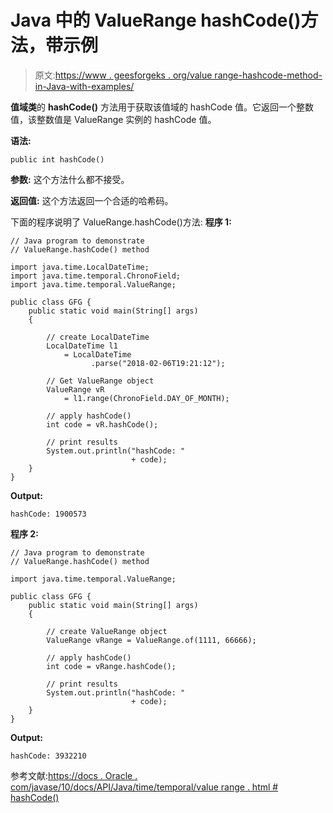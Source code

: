 # Java 中的 ValueRange hashCode()方法，带示例

> 原文:[https://www . geesforgeks . org/value range-hashcode-method-in-Java-with-examples/](https://www.geeksforgeeks.org/valuerange-hashcode-method-in-java-with-examples/)

**值域类**的 **hashCode()** 方法用于获取该值域的 hashCode 值。它返回一个整数值，该整数值是 ValueRange 实例的 hashCode 值。

**语法:**

```
public int hashCode()

```

**参数:**
这个方法什么都不接受。

**返回值:**
这个方法返回一个合适的哈希码。

下面的程序说明了 ValueRange.hashCode()方法:
**程序 1:**

```
// Java program to demonstrate
// ValueRange.hashCode() method

import java.time.LocalDateTime;
import java.time.temporal.ChronoField;
import java.time.temporal.ValueRange;

public class GFG {
    public static void main(String[] args)
    {

        // create LocalDateTime
        LocalDateTime l1
            = LocalDateTime
                  .parse("2018-02-06T19:21:12");

        // Get ValueRange object
        ValueRange vR
            = l1.range(ChronoField.DAY_OF_MONTH);

        // apply hashCode()
        int code = vR.hashCode();

        // print results
        System.out.println("hashCode: "
                           + code);
    }
}
```

**Output:**

```
hashCode: 1900573

```

**程序 2:**

```
// Java program to demonstrate
// ValueRange.hashCode() method

import java.time.temporal.ValueRange;

public class GFG {
    public static void main(String[] args)
    {

        // create ValueRange object
        ValueRange vRange = ValueRange.of(1111, 66666);

        // apply hashCode()
        int code = vRange.hashCode();

        // print results
        System.out.println("hashCode: "
                           + code);
    }
}
```

**Output:**

```
hashCode: 3932210

```

参考文献:[https://docs . Oracle . com/javase/10/docs/API/Java/time/temporal/value range . html # hashCode()](https://docs.oracle.com/javase/10/docs/api/java/time/temporal/ValueRange.html#hashCode())